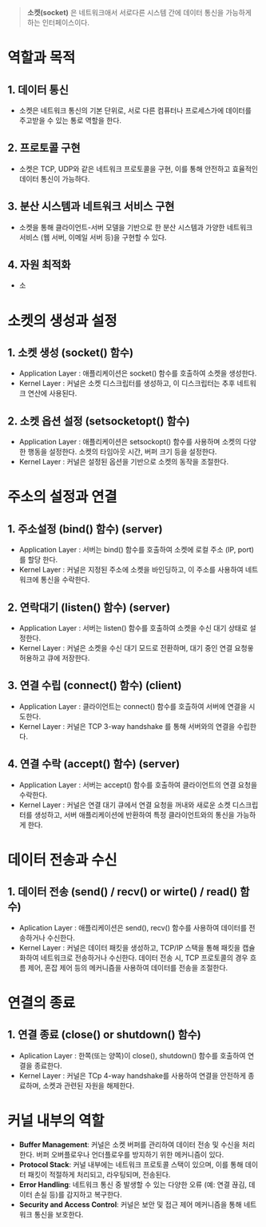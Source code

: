 >**소켓(socket)** 은 네트워크애서 서로다른 시스템 간에 데이터 통신을 가능하게 하는 인터페이스이다.

# 역할과 목적
## 1. 데이터 통신
- 소켓은 네트워크 통신의 기본 단위로, 서로 다른 컴퓨터나 프로세스가에 데이터를 주고받을 수 있는 통로 역할을 한다.
## 2. 프로토콜 구현
- 소켓은 TCP, UDP와 같은 네트워크 프로토콜을 구현, 이를 통해 안전하고 효율적인 데이터 통신이 가능하다.
## 3. 분산 시스템과 네트워크 서비스 구현
- 소켓을 통해 클라이언트-서버 모델을 기반으로 한 분산 시스템과 가양한 네트워크 서비스 (웹 서버, 이메일 서버 등)을 구현할 수 있다.
## 4. 자원 최적화
- 소
# 소켓의 생성과 설정
## 1. 소켓 생성 (**socket()** 함수)
- Application Layer : 애플리케이션은 socket() 함수를 호출하여 소켓을 생성한다.
- Kernel Layer : 커널은 소켓 디스크립터를 생성하고, 이 디스크립터는 추후 네트워크 연산에 사용된다.
## 2. 소켓 옵션 설정 (**setsocketopt()** 함수)
- Application Layer : 애플리케이션은 setsockopt() 함수를 사용하며 소켓의 다양한 행동을 설정한다. 소켓의 타임아웃 시간, 버퍼 크기 등을 설정한다.
- Kernel Layer : 커널은 설정된 옵션을 기반으로 소켓의 동작을 조절한다.
# 주소의 설정과 연결
## 1. 주소설정 (**bind()** 함수) (server)
- Application Layer : 서버는 bind() 함수를 호출하여 소켓에 로컬 주소 (IP, port)를 할당 한다.
- Kernel Layer : 커널은 지정된 주소에 소켓을 바인딩하고, 이 주소를 사용하여 네트워크에 통신을 수락한다.
## 2. 연락대기 (**listen()** 함수) (server)
- Application Layer : 서버는 listen() 함수를 호출하여 소켓을 수신 대기 상태로 설정한다.
- Kernel Layer : 커널은 소켓을 수신 대기 모드로 전환하며, 대기 중인 연결 요청읗 허용하고 큐에 저장한다.
## 3. 연결 수립 (**connect()** 함수) (client)
- Application Layer : 클라이언트는 connect() 함수를 호츨하여 서버에 연결을 시도한다.
- Kernel Layer : 커널은 TCP 3-way handshake 를 통해 서버와의 연결을 수립한다.
## 4. 연결 수락 (**accept()** 함수) (server)
- Application Layer : 서버는 accept() 함수를 호출하여 클라이언트의 연결 요청을 수락한다.
- Kernel Layer : 커널은 연결 대기 큐에서 연결 요청을 꺼내와 새로운 소켓 디스크립터를 생성하고, 서버 애플리케이션에 반환하여 특정 클라이언트와의 통신을 가능하게 한다.
# 데이터 전송과 수신
## 1. 데이터 전송 (**send() / recv() or wirte() / read()** 함수)
- Aplication Layer : 애플리케이션은 send(), recv() 함수를 사용하여 데이터를 전송하거나 수신한다.
- Kernel Layer : 커널은 데이터 패킷을 생성하고, TCP/IP 스택을 통해 패킷을 캡슐화하여 네트워크로 전송하거나 수신한다. 데이터 전송 시, TCP 프로토콜의 경우 흐름 제어, 혼잡 제어 등의 메커니즘을 사용하여 데이터를 전송을 조절한다.
# 연결의 종료
## 1. 연결 종료 (**close() or shutdown()** 함수)
- Aplication Layer : 한쪽(또는 양쪽)이 close(), shutdown() 함수를 호출하여 연결을 종료한다.
- Kernel Layer : 커널은 TCp 4-way handshake를 사용하여 연결을 안전하게 종료하며, 소켓과 관련된 자원을 해제한다.
# 커널 내부의 역할
- **Buffer Management**: 커널은 소켓 버퍼를 관리하여 데이터 전송 및 수신을 처리한다. 버퍼 오버플로우나 언더플로우를 방지하기 위한 메커니즘이 있다.
- **Protocol Stack**: 커널 내부에는 네트워크 프로토콜 스택이 있으며, 이를 통해 데이터 패킷이 적절하게 처리되고, 라우팅되며, 전송된다.
- **Error Handling**: 네트워크 통신 중 발생할 수 있는 다양한 오류 (예: 연결 끊김, 데이터 손실 등)를 감지하고 복구한다.
- **Security and Access Control**: 커널은 보안 및 접근 제어 메커니즘을 통해 네트워크 통신을 보호한다.